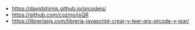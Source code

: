 


- https://davidshimjs.github.io/qrcodejs/
- https://github.com/cozmo/jsQR
- https://libreriasjs.com/libreria-javascript-crear-y-leer-qrs-qrcode-y-jsqr/

